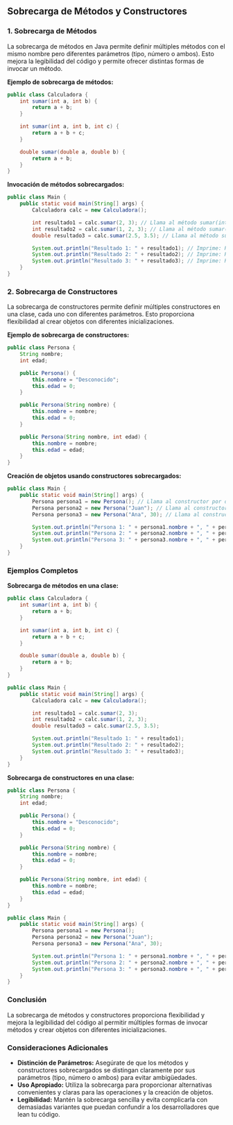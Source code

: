 ## Sobrecarga de Métodos y Constructores

### 1. Sobrecarga de Métodos

La sobrecarga de métodos en Java permite definir múltiples métodos con el mismo nombre pero diferentes parámetros (tipo, número o ambos). Esto mejora la legibilidad del código y permite ofrecer distintas formas de invocar un método.

**Ejemplo de sobrecarga de métodos:**
```java
public class Calculadora {
    int sumar(int a, int b) {
        return a + b;
    }

    int sumar(int a, int b, int c) {
        return a + b + c;
    }

    double sumar(double a, double b) {
        return a + b;
    }
}
```
**Invocación de métodos sobrecargados:**
```java
public class Main {
    public static void main(String[] args) {
        Calculadora calc = new Calculadora();

        int resultado1 = calc.sumar(2, 3); // Llama al método sumar(int, int)
        int resultado2 = calc.sumar(1, 2, 3); // Llama al método sumar(int, int, int)
        double resultado3 = calc.sumar(2.5, 3.5); // Llama al método sumar(double, double)

        System.out.println("Resultado 1: " + resultado1); // Imprime: Resultado 1: 5
        System.out.println("Resultado 2: " + resultado2); // Imprime: Resultado 2: 6
        System.out.println("Resultado 3: " + resultado3); // Imprime: Resultado 3: 6.0
    }
}
```
### 2. Sobrecarga de Constructores

La sobrecarga de constructores permite definir múltiples constructores en una clase, cada uno con diferentes parámetros. Esto proporciona flexibilidad al crear objetos con diferentes inicializaciones.

**Ejemplo de sobrecarga de constructores:**
```java
public class Persona {
    String nombre;
    int edad;

    public Persona() {
        this.nombre = "Desconocido";
        this.edad = 0;
    }

    public Persona(String nombre) {
        this.nombre = nombre;
        this.edad = 0;
    }

    public Persona(String nombre, int edad) {
        this.nombre = nombre;
        this.edad = edad;
    }
}
```
**Creación de objetos usando constructores sobrecargados:**
```java
public class Main {
    public static void main(String[] args) {
        Persona persona1 = new Persona(); // Llama al constructor por defecto
        Persona persona2 = new Persona("Juan"); // Llama al constructor con un parámetro
        Persona persona3 = new Persona("Ana", 30); // Llama al constructor con dos parámetros

        System.out.println("Persona 1: " + persona1.nombre + ", " + persona1.edad); // Imprime: Persona 1: Desconocido, 0
        System.out.println("Persona 2: " + persona2.nombre + ", " + persona2.edad); // Imprime: Persona 2: Juan, 0
        System.out.println("Persona 3: " + persona3.nombre + ", " + persona3.edad); // Imprime: Persona 3: Ana, 30
    }
}
```
### Ejemplos Completos

**Sobrecarga de métodos en una clase:**

```java
public class Calculadora {
    int sumar(int a, int b) {
        return a + b;
    }

    int sumar(int a, int b, int c) {
        return a + b + c;
    }

    double sumar(double a, double b) {
        return a + b;
    }
}

public class Main {
    public static void main(String[] args) {
        Calculadora calc = new Calculadora();

        int resultado1 = calc.sumar(2, 3);
        int resultado2 = calc.sumar(1, 2, 3);
        double resultado3 = calc.sumar(2.5, 3.5);

        System.out.println("Resultado 1: " + resultado1);
        System.out.println("Resultado 2: " + resultado2);
        System.out.println("Resultado 3: " + resultado3);
    }
}
```

**Sobrecarga de constructores en una clase:**

```java
public class Persona {
    String nombre;
    int edad;

    public Persona() {
        this.nombre = "Desconocido";
        this.edad = 0;
    }

    public Persona(String nombre) {
        this.nombre = nombre;
        this.edad = 0;
    }

    public Persona(String nombre, int edad) {
        this.nombre = nombre;
        this.edad = edad;
    }
}

public class Main {
    public static void main(String[] args) {
        Persona persona1 = new Persona();
        Persona persona2 = new Persona("Juan");
        Persona persona3 = new Persona("Ana", 30);

        System.out.println("Persona 1: " + persona1.nombre + ", " + persona1.edad);
        System.out.println("Persona 2: " + persona2.nombre + ", " + persona2.edad);
        System.out.println("Persona 3: " + persona3.nombre + ", " + persona3.edad);
    }
}
```

### Conclusión

La sobrecarga de métodos y constructores proporciona flexibilidad y mejora la legibilidad del código al permitir múltiples formas de invocar métodos y crear objetos con diferentes inicializaciones.

### Consideraciones Adicionales

- **Distinción de Parámetros:** Asegúrate de que los métodos y constructores sobrecargados se distingan claramente por sus parámetros (tipo, número o ambos) para evitar ambigüedades.
- **Uso Apropiado:** Utiliza la sobrecarga para proporcionar alternativas convenientes y claras para las operaciones y la creación de objetos.
- **Legibilidad:** Mantén la sobrecarga sencilla y evita complicarla con demasiadas variantes que puedan confundir a los desarrolladores que lean tu código.
